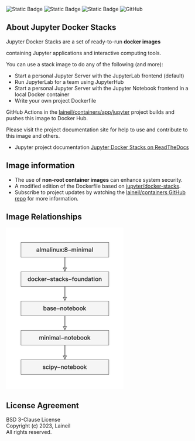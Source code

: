 ![Static Badge](https://img.shields.io/badge/python-3.10%20%7C%203.11-blue) ![Static Badge](https://img.shields.io/badge/cuda-11.8%20%7C%2012.2-blue) ![Static Badge](https://img.shields.io/badge/arch-x86__64%20%7C%20arm64%20%7C%20ppc64le-blue) ![GitHub](https://img.shields.io/github/license/laineil/containers)

## About Jupyter Docker Stacks

Jupyter Docker Stacks are a set of ready-to-run **docker images** 

containing Jupyter applications and interactive computing tools.

You can use a stack image to do any of the following (and more):

- Start a personal Jupyter Server with the JupyterLab frontend (default)
- Run JupyterLab for a team using JupyterHub
- Start a personal Jupyter Server with the Jupyter Notebook frontend in a local Docker container
- Write your own project Dockerfile

GitHub Actions in the [laineil/containers/app/jupyter](https://github.com/laineil/containers/tree/main/app/jupyter) project builds and pushes this image to Docker Hub.

Please visit the project documentation site for help to use and contribute to this image and others.

- Jupyter project documentation [Jupyter Docker Stacks on ReadTheDocs](https://jupyter-docker-stacks.readthedocs.io/en/latest/index.html)

## Image information

- The use of **non-root container images** can enhance system security.
- A modified edition of the Dockerfile based on [jupyter/docker-stacks](https://github.com/jupyter/docker-stacks).
- Subscribe to project updates by watching the [laineil/containers GitHub repo](https://github.com/laineil/containers) for more information.

## Image Relationships

![image_relationships](https://github.com/laineil/containers/blob/main/app/jupyter/image_relationships.png) 

## License Agreement

BSD 3-Clause License  
Copyright (c) 2023, Laineil  
All rights reserved.

